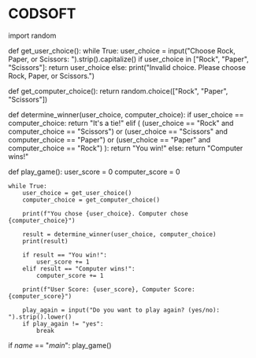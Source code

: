 # CODSOFT
import random

def get_user_choice():
    while True:
        user_choice = input("Choose Rock, Paper, or Scissors: ").strip().capitalize()
        if user_choice in ["Rock", "Paper", "Scissors"]:
            return user_choice
        else:
            print("Invalid choice. Please choose Rock, Paper, or Scissors.")

def get_computer_choice():
    return random.choice(["Rock", "Paper", "Scissors"])

def determine_winner(user_choice, computer_choice):
    if user_choice == computer_choice:
        return "It's a tie!"
    elif (
        (user_choice == "Rock" and computer_choice == "Scissors") or
        (user_choice == "Scissors" and computer_choice == "Paper") or
        (user_choice == "Paper" and computer_choice == "Rock")
    ):
        return "You win!"
    else:
        return "Computer wins!"

def play_game():
    user_score = 0
    computer_score = 0

    while True:
        user_choice = get_user_choice()
        computer_choice = get_computer_choice()

        print(f"You chose {user_choice}. Computer chose {computer_choice}")

        result = determine_winner(user_choice, computer_choice)
        print(result)

        if result == "You win!":
            user_score += 1
        elif result == "Computer wins!":
            computer_score += 1

        print(f"User Score: {user_score}, Computer Score: {computer_score}")

        play_again = input("Do you want to play again? (yes/no): ").strip().lower()
        if play_again != "yes":
            break

if _name_ == "_main_":
    play_game()
